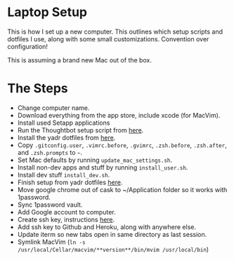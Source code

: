 # Laptop Setup

This is how I set up a new computer. This outlines which setup scripts and dotfiles I use, along with some small customizations. Convention over configuration!

This is assuming a brand new Mac out of the box.

# The Steps

- Change computer name.
- Download everything from the app store, include xcode (for MacVim).
- Install used Setapp applications
- Run the Thoughtbot setup script from [here](https://github.com/thoughtbot/laptop).
- Install the yadr dotfiles from [here](https://github.com/skwp/dotfiles).
- Copy `.gitconfig.user`, `.vimrc.before`, `.gvimrc`, `.zsh.before`, `.zsh.after`, and `.zsh.prompts` to `~`.
- Set Mac defaults by running `update_mac_settings.sh`.
- Install non-dev apps and stuff by running `install_user.sh`.
- Install dev stuff `install_dev.sh`.
- Finish setup from yadr dotfiles [here](https://github.com/skwp/dotfiles#wait-youre-not-done-do-this).
- Move google chrome out of cask to ~/Application folder so it works with 1password.
- Sync 1password vault.
- Add Google account to computer.
- Create ssh key, instructions [here](https://help.github.com/articles/generating-ssh-keys/).
- Add ssh key to Github and Heroku, along with anywhere else.
- Update iterm so new tabs open in same directory as last session.
- Symlink MacVim (`ln -s /usr/local/Cellar/macvim/**version**/bin/mvim /usr/local/bin`)
